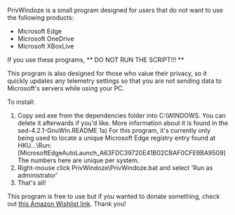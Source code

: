 PrivWindoze is a small program designed for users that do not want to use the following products:

-  Microsoft Edge
-  Microsoft OneDrive
-  Microsoft XBoxLive

If you use these programs, ** DO NOT RUN THE SCRIPT!!! **

This program is also designed for those who value their privacy, so it quickly updates any telemetry settings so that you are not sending data to Microsoft's servers while using your PC.

To install:

1) Copy sed.exe from the dependencies folder into C:\WINDOWS. You can delete it afterwards if you'd like. More information about it is found in the sed-4.2.1-GnuWin.README
    1a) For this program, it's currently only being used to locate a unique Microsoft Edge registry entry found at HKU\...\Run: [MicrosoftEdgeAutoLaunch_A63FDC39720E41B02CBAF0CFE9BA9509] The numbers here are unique per system.
2) Right-mouse click PrivWindoze\PrivWindoze.bat and select 'Run as administrator'
3) That's all!

This program is free to use but if you wanted to donate something, check out <a href="https://www.amazon.com/hz/wishlist/ls/C2QC509ZM1BG?ref_=wl_share">this Amazon Wishlist link</a>. Thank you!

